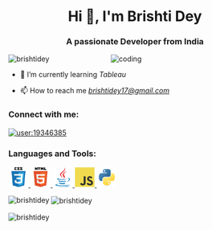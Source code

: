 <h1 align="center">Hi 👋, I'm Brishti Dey</h1>
<h3 align="center">A passionate Developer from India</h3>

<img align="right" alt="coding" width="300" src="https://img.freepik.com/premium-vector/woman-programmer-software-web-development-computer-girl-work-script-coding-programming_352905-203.jpg">

<p align="left"> <img src="https://komarev.com/ghpvc/?username=brishtidey&label=Profile%20views&color=0e75b6&style=flat" alt="brishtidey" /> </p>

- 🌱 I’m currently learning *Tableau*

- 📫 How to reach me *brishtidey17@gmail.com*

<h3 align="left">Connect with me:</h3>
<p align="left">
<a href="https://stackoverflow.com/users/user:19346385" target="blank"><img align="center" src="https://raw.githubusercontent.com/rahuldkjain/github-profile-readme-generator/master/src/images/icons/Social/stack-overflow.svg" alt="user:19346385" height="30" width="40" /></a>
</p>

<h3 align="left">Languages and Tools:</h3>
<p align="left"> <a href="https://www.w3schools.com/css/" target="_blank" rel="noreferrer"> <img src="https://raw.githubusercontent.com/devicons/devicon/master/icons/css3/css3-original-wordmark.svg" alt="css3" width="40" height="40"/> </a> <a href="https://www.w3.org/html/" target="_blank" rel="noreferrer"> <img src="https://raw.githubusercontent.com/devicons/devicon/master/icons/html5/html5-original-wordmark.svg" alt="html5" width="40" height="40"/> </a> <a href="https://www.java.com" target="_blank" rel="noreferrer"> <img src="https://raw.githubusercontent.com/devicons/devicon/master/icons/java/java-original.svg" alt="java" width="40" height="40"/> </a> <a href="https://developer.mozilla.org/en-US/docs/Web/JavaScript" target="_blank" rel="noreferrer"> <img src="https://raw.githubusercontent.com/devicons/devicon/master/icons/javascript/javascript-original.svg" alt="javascript" width="40" height="40"/> </a> <a href="https://www.python.org" target="_blank" rel="noreferrer"> <img src="https://raw.githubusercontent.com/devicons/devicon/master/icons/python/python-original.svg" alt="python" width="40" height="40"/> </a> </p>

<p><img align="left" src="https://github-readme-stats.vercel.app/api/top-langs?username=brishtidey&show_icons=true&locale=en&layout=compact" alt="brishtidey" /></p>

<p>&nbsp;<img align="center" src="https://github-readme-stats.vercel.app/api?username=brishtidey&show_icons=true&locale=en" alt="brishtidey" /></p>

<p><img align="center" src="https://github-readme-streak-stats.herokuapp.com/?user=brishtidey&" alt="brishtidey" /></p>
